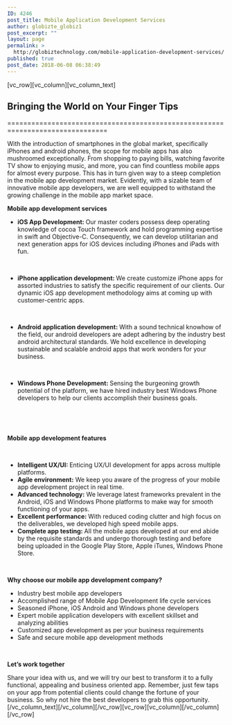 ```yaml
---
ID: 4246
post_title: Mobile Application Development Services
author: globizte_globiz1
post_excerpt: ""
layout: page
permalink: >
  http://globiztechnology.com/mobile-application-development-services/
published: true
post_date: 2018-06-08 06:38:49
---
```

<p>[vc_row][vc_column][vc_column_text]</p>
<h2>Bringing the World on Your Finger Tips</h2>
<p>===============================================================================</p>
<p>With the introduction of smartphones in the global market, specifically iPhones and android phones, the scope for mobile apps has also mushroomed exceptionally. From shopping to paying bills, watching favorite TV show to enjoying music, and more, you can find countless mobile apps for almost every purpose. This has in turn given way to a steep completion in the mobile app development market. Evidently, with a sizable team of innovative mobile app developers, we are well equipped to withstand the growing challenge in the mobile app market space.</p>
<p><strong>Mobile app development services</strong></p>
<ul>
<li><strong>iOS App Development: </strong>Our master coders possess deep operating knowledge of cocoa Touch framework and hold programming expertise in swift and Objective-C. Consequently, we can develop utilitarian and next generation apps for iOS devices including iPhones and iPads with fun.</li>
</ul>
<p>&nbsp;</p>
<ul>
<li><strong>iPhone application development: </strong>We create customize iPhone apps for assorted industries to satisfy the specific requirement of our clients. Our dynamic iOS app development methodology aims at coming up with customer-centric apps.</li>
</ul>
<p>&nbsp;</p>
<ul>
<li><strong>Android application development: </strong>With a sound technical knowhow of the field, our android developers are adept adhering by the industry best android architectural standards. We hold excellence in developing sustainable and scalable android apps that work wonders for your business.</li>
</ul>
<p>&nbsp;</p>
<ul>
<li><strong>Windows Phone Development: </strong>Sensing the burgeoning growth potential of the platform, we have hired industry best Windows Phone developers to help our clients accomplish their business goals.</li>
</ul>
<p>&nbsp;</p>
<p>&nbsp;</p>
<p><strong>Mobile app development features</strong></p>
<p>&nbsp;</p>
<ul>
<li><strong>Intelligent UX/UI: </strong>Enticing UX/UI development for apps across multiple platforms.</li>
<li><strong>Agile environment:</strong> We keep you aware of the progress of your mobile app development project in real time.</li>
<li><strong>Advanced technology:</strong> We leverage latest frameworks prevalent in the Android, iOS and Windows Phone platforms to make way for smooth functioning of your apps.</li>
<li><strong>Excellent performance: </strong>With reduced coding clutter and high focus on the deliverables, we developed high speed mobile apps.</li>
<li><strong>Complete app testing: </strong>All the mobile apps developed at our end abide by the requisite standards and undergo thorough testing and before being uploaded in the Google Play Store, Apple iTunes, Windows Phone Store.</li>
</ul>
<p>&nbsp;</p>
<p><strong>Why choose our mobile app development company?</strong></p>
<ul>
<li>Industry best mobile app developers</li>
<li>Accomplished range of Mobile App Development life cycle services</li>
<li>Seasoned iPhone, iOS Android and Windows phone developers</li>
<li>Expert mobile application developers with excellent skillset and analyzing abilities</li>
<li>Customized app development as per your business requirements</li>
<li>Safe and secure mobile app development methods</li>
</ul>
<p>&nbsp;</p>
<p><strong>Let’s work together</strong></p>
<p>Share your idea with us, and we will try our best to transform it to a fully functional, appealing and business oriented app. Remember, just few taps on your app from potential clients could change the fortune of your business. So why not hire the best developers to grab this opportunity.[/vc_column_text][/vc_column][/vc_row][vc_row][vc_column][/vc_column][/vc_row]</p>